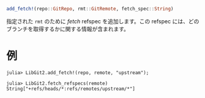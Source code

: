 ```julia
add_fetch!(repo::GitRepo, rmt::GitRemote, fetch_spec::String)
```

指定された `rmt` のために *fetch* refspec を追加します。この refspec には、どのブランチを取得するかに関する情報が含まれます。

# 例

```julia-repl
julia> LibGit2.add_fetch!(repo, remote, "upstream");

julia> LibGit2.fetch_refspecs(remote)
String["+refs/heads/*:refs/remotes/upstream/*"]
```
